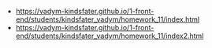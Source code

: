 * https://vadym-kindsfater.github.io/1-front-end/students/kindsfater_vadym/homework_11/index.html
* https://vadym-kindsfater.github.io/1-front-end/students/kindsfater_vadym/homework_11/index2.html
